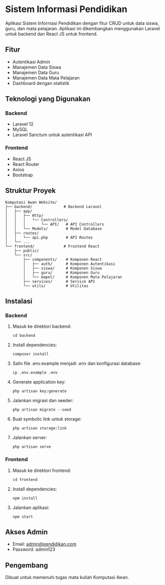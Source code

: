 # Sistem Informasi Pendidikan

Aplikasi Sistem Informasi Pendidikan dengan fitur CRUD untuk data siswa, guru, dan mata pelajaran. Aplikasi ini dikembangkan menggunakan Laravel untuk backend dan React JS untuk frontend.

## Fitur

- Autentikasi Admin
- Manajemen Data Siswa
- Manajemen Data Guru
- Manajemen Data Mata Pelajaran
- Dashboard dengan statistik

## Teknologi yang Digunakan

### Backend
- Laravel 12
- MySQL
- Laravel Sanctum untuk autentikasi API

### Frontend
- React JS
- React Router
- Axios
- Bootstrap

## Struktur Proyek

```
Komputasi Awan Website/
├── backend/              # Backend Laravel
│   ├── app/
│   │   ├── Http/
│   │   │   └── Controllers/
│   │   │       └── API/   # API Controllers
│   │   └── Models/        # Model Database
│   ├── routes/
│   │   └── api.php        # API Routes
│   └── ...
└── frontend/             # Frontend React
    ├── public/
    └── src/
        ├── components/    # Komponen React
        │   ├── auth/      # Komponen Autentikasi
        │   ├── siswa/     # Komponen Siswa
        │   ├── guru/      # Komponen Guru
        │   └── mapel/     # Komponen Mata Pelajaran
        ├── services/      # Service API
        └── utils/         # Utilitas
```

## Instalasi

### Backend

1. Masuk ke direktori backend:
   ```
   cd backend
   ```

2. Install dependencies:
   ```
   composer install
   ```

3. Salin file .env.example menjadi .env dan konfigurasi database:
   ```
   cp .env.example .env
   ```

4. Generate application key:
   ```
   php artisan key:generate
   ```

5. Jalankan migrasi dan seeder:
   ```
   php artisan migrate --seed
   ```

6. Buat symbolic link untuk storage:
   ```
   php artisan storage:link
   ```

7. Jalankan server:
   ```
   php artisan serve
   ```

### Frontend

1. Masuk ke direktori frontend:
   ```
   cd frontend
   ```

2. Install dependencies:
   ```
   npm install
   ```

3. Jalankan aplikasi:
   ```
   npm start
   ```

## Akses Admin

- Email: admin@pendidikan.com
- Password: admin123

## Pengembang

Dibuat untuk memenuhi tugas mata kuliah Komputasi Awan. 